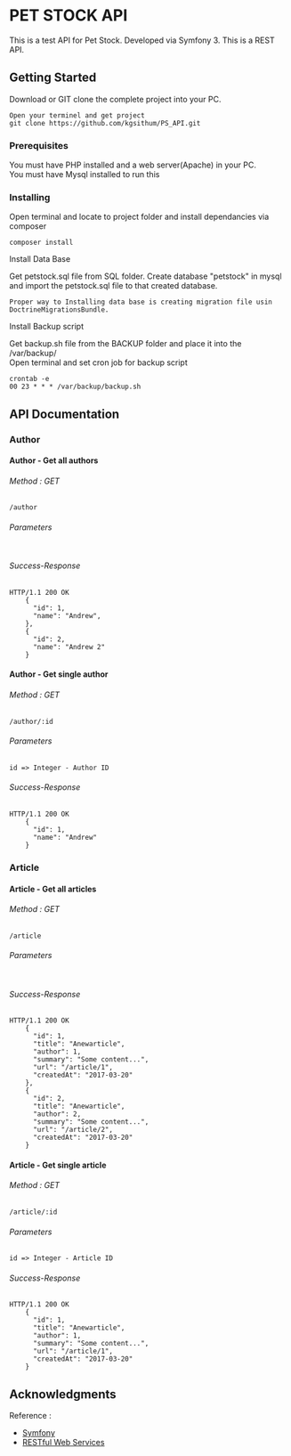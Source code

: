 # PET STOCK API

This is a test API for Pet Stock. Developed via Symfony 3. This is a REST API.

## Getting Started

Download or GIT clone the complete project into your PC.
```
Open your terminel and get project
git clone https://github.com/kgsithum/PS_API.git
```
### Prerequisites

You must have PHP installed and a web server(Apache) in your PC.  
You must have Mysql installed to run this  




### Installing

Open terminal and locate to project folder and install dependancies via composer  
```
composer install
```

Install Data Base  

Get petstock.sql file from SQL folder. Create database "petstock" in mysql and import the petstock.sql file to that created database.  
```
Proper way to Installing data base is creating migration file usin DoctrineMigrationsBundle.
```

Install Backup script  

Get backup.sh file from the BACKUP folder and place it into the /var/backup/  
Open terminal and set cron job for backup script
```
crontab -e
00 23 * * * /var/backup/backup.sh
```

## API Documentation  

### Author  

#### Author - Get all authors

###### Method : GET  
```
/author  
```
###### Parameters
```
```
###### Success-Response
```
HTTP/1.1 200 OK
    {
      "id": 1,
      "name": "Andrew",
    },
    {
      "id": 2,
      "name": "Andrew 2"
    }
```

#### Author - Get single author

###### Method : GET  
```
/author/:id  
```
###### Parameters
```
id => Integer - Author ID
```
###### Success-Response
```
HTTP/1.1 200 OK
    {
      "id": 1,
      "name": "Andrew"
    }
```

### Article  

#### Article - Get all articles

###### Method : GET  
```
/article  
```
###### Parameters
```
```
###### Success-Response
```
HTTP/1.1 200 OK
    {
      "id": 1,
      "title": "Anewarticle",
      "author": 1,
      "summary": "Some content...",
      "url": "/article/1",
      "createdAt": "2017-03-20"
    },
    {
      "id": 2,
      "title": "Anewarticle",
      "author": 2,
      "summary": "Some content...",
      "url": "/article/2",
      "createdAt": "2017-03-20"
    }
```

#### Article - Get single article

###### Method : GET  
```
/article/:id  
```
###### Parameters
```
id => Integer - Article ID
```
###### Success-Response
```
HTTP/1.1 200 OK
    {
      "id": 1,
      "title": "Anewarticle",
      "author": 1,
      "summary": "Some content...",
      "url": "/article/1",
      "createdAt": "2017-03-20"
    }
```


## Acknowledgments

Reference :
*  [Symfony](https://symfony.com/doc/current/)
*  [RESTful Web Services](https://www.tutorialspoint.com/restful/)
